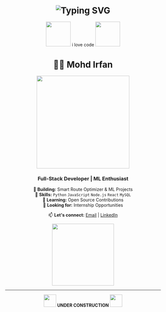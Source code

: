 

<!-- README.md -->
<h1 align="center">
  <img src="https://readme-typing-svg.demolab.com?font=Press+Start+2P&size=30&pause=1000&color=00FFFF&center=true&vCenter=true&width=900&lines=WELCOME+TO+MY+GITHUB+PROFILE!" alt="Typing SVG" />
</h1>

<p align="center">
  <img src="https://media.giphy.com/media/JIX9t2j0ZTN9S/giphy.gif" width="80">
  i love code
  <img src="https://media.giphy.com/media/l0MYt5jPR6QX5pnqM/giphy.gif" width="80">
  
</p>

<div align="center">

# 👨‍💻 Mohd Irfan

<img src="https://media.giphy.com/media/qgQUggAC3Pfv687qPC/giphy.gif" width="300">

### **Full-Stack Developer | ML Enthusiast**

🚀 **Building:** Smart Route Optimizer & ML Projects  
🎯 **Skills:** `Python` `JavaScript` `Node.js` `React` `MySQL`  
🌱 **Learning:** Open Source Contributions  
💼 **Looking for:** Internship Opportunities  

📫 **Let's connect:** [Email](mohdirfan68883@gmail.com) | [LinkedIn](your-link)

<img src="https://media.giphy.com/media/LMt9638dO8dftAjtco/giphy.gif" width="200">

</div>





---

<p align="center">
  <img src="https://c.tenor.com/I6kN-6X7nhAAAAAj/loading-buffering.gif" width="40">
  <b>UNDER CONSTRUCTION</b>
  <img src="https://c.tenor.com/I6kN-6X7nhAAAAAj/loading-buffering.gif" width="40">
</p>



<!---
MIRFANY/MIRFANY is a ✨ special ✨ repository because its `README.md` (this file) appears on your GitHub profile.
You can click the Preview link to take a look at your changes.
--->
